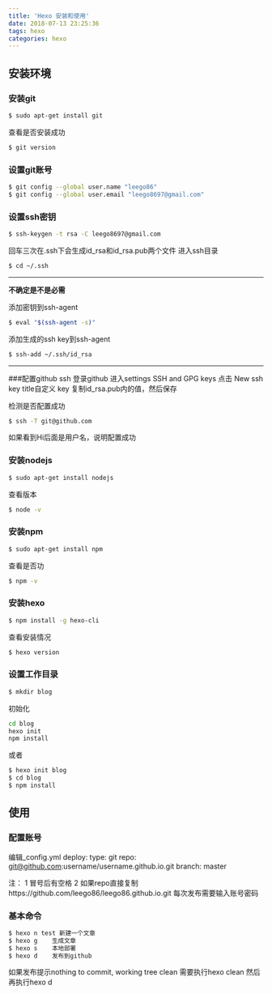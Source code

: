 ```yaml
---
title: 'Hexo 安装和使用'
date: 2018-07-13 23:25:36
tags: hexo
categories: hexo
---
```

## 安装环境
### 安装git
``` bash
$ sudo apt-get install git
```
查看是否安装成功
``` bash
$ git version
```

### 设置git账号
``` bash
$ git config --global user.name "leego86"
$ git config --global user.email "leego8697@gmail.com"
```

### 设置ssh密钥
``` bash
$ ssh-keygen -t rsa -C leego8697@gmail.com
```
回车三次在.ssh下会生成id_rsa和id_rsa.pub两个文件
进入ssh目录
``` bash
$ cd ~/.ssh
```
---
**不确定是不是必需**

添加密钥到ssh-agent
``` bash
$ eval "$(ssh-agent -s)"  
```
添加生成的ssh key到ssh-agent
```bash
$ ssh-add ~/.ssh/id_rsa
```
---
###配置github ssh
登录github 进入settings SSH and GPG keys
点击 New ssh key
title自定义
key 复制id_rsa.pub内的值，然后保存

检测是否配置成功
``` bash
$ ssh -T git@github.com
```
如果看到Hi后面是用户名，说明配置成功


### 安装nodejs
``` bash
$ sudo apt-get install nodejs
```
查看版本

```bash
$ node -v
```
### 安装npm
``` bash
$ sudo apt-get install npm
```
查看是否功
``` bash
$ npm -v
```

### 安装hexo
``` bash
$ npm install -g hexo-cli
```

查看安装情况
``` bash 
$ hexo version
```
### 设置工作目录
``` bash
$ mkdir blog
```

 初始化
``` bash
cd blog
hexo init
npm install
```
或者
``` bash
$ hexo init blog
$ cd blog
$ npm install
```
## 使用
### 配置账号
编辑_config.yml
deploy:
  type: git
  repo: git@github.com:username/username.github.io.git
  branch: master

  注：
  1 冒号后有空格
  2 如果repo直接复制https://github.com/leego86/leego86.github.io.git
  每次发布需要输入账号密码

### 基本命令 
``` bash
$ hexo n test 新建一个文章
$ hexo g    生成文章
$ hexo s    本地部署
$ hexo d    发布到github
```
如果发布提示nothing to commit, working tree clean 需要执行hexo clean 然后再执行hexo d